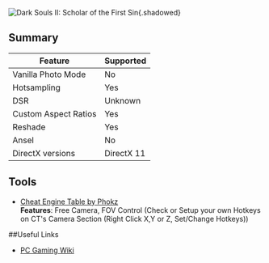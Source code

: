 ![Dark Souls II: Scholar of the First Sin](Images\ds2sotfs_header.png "Shot by ItsYFP"){.shadowed}

## Summary

Feature | Supported
--|--
Vanilla Photo Mode | No
Hotsampling | Yes
DSR | Unknown
Custom Aspect Ratios | Yes
Reshade | Yes 
Ansel | No
DirectX versions | DirectX 11
 
## Tools

* [Cheat Engine Table by Phokz](..\CheatTables\DarkSoulsII_SotfS_Phokz.CT)  
**Features**: Free Camera, FOV Control (Check or Setup your own Hotkeys on CT's Camera Section (Right Click X,Y or Z, Set/Change Hotkeys)) 

##Useful Links

* [PC Gaming Wiki](https://pcgamingwiki.com/wiki/Dark_Souls_II:_Scholar_of_the_First_Sin)
